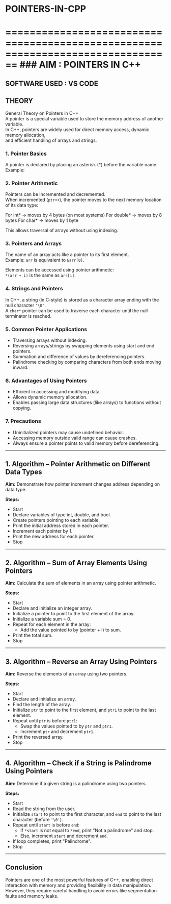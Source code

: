 # POINTERS-IN-CPP


================================================================================
                                 ### AIM : POINTERS IN C++
================================================================================

## SOFTWARE USED : VS CODE

## THEORY

General Theory on Pointers in C++  
A pointer is a special variable used to store the memory address of another variable.  
In C++, pointers are widely used for direct memory access, dynamic memory allocation,  
and efficient handling of arrays and strings.

### 1. Pointer Basics  
A pointer is declared by placing an asterisk (*) before the variable name.  
Example:


### 2. Pointer Arithmetic  
Pointers can be incremented and decremented.  
When incremented (`ptr++`), the pointer moves to the next memory location of its data type:


For int*    → moves by 4 bytes (on most systems)
For double* → moves by 8 bytes
For char*   → moves by 1 byte


This allows traversal of arrays without using indexing.




### 3. Pointers and Arrays  
The name of an array acts like a pointer to its first element.  
Example: `arr` is equivalent to `&arr[0]`.

Elements can be accessed using pointer arithmetic:  
`*(arr + i)` is the same as `arr[i]`.

### 4. Strings and Pointers  
In C++, a string (in C-style) is stored as a character array ending with the null character `'\0'`.  
A `char*` pointer can be used to traverse each character until the null terminator is reached.

### 5. Common Pointer Applications  
- Traversing arrays without indexing.  
- Reversing arrays/strings by swapping elements using start and end pointers.  
- Summation and difference of values by dereferencing pointers.  
- Palindrome checking by comparing characters from both ends moving inward.

### 6. Advantages of Using Pointers  
- Efficient in accessing and modifying data.  
- Allows dynamic memory allocation.  
- Enables passing large data structures (like arrays) to functions without copying.

### 7. Precautions  
- Uninitialized pointers may cause undefined behavior.  
- Accessing memory outside valid range can cause crashes.  
- Always ensure a pointer points to valid memory before dereferencing.

---

## 1. Algorithm – Pointer Arithmetic on Different Data Types  
**Aim:** Demonstrate how pointer increment changes address depending on data type.

**Steps:**  
- Start  
- Declare variables of type int, double, and bool.  
- Create pointers pointing to each variable.  
- Print the initial address stored in each pointer.  
- Increment each pointer by 1.  
- Print the new address for each pointer.  
- Stop

---

## 2. Algorithm – Sum of Array Elements Using Pointers  
**Aim:** Calculate the sum of elements in an array using pointer arithmetic.

**Steps:**  
- Start  
- Declare and initialize an integer array.  
- Initialize a pointer to point to the first element of the array.  
- Initialize a variable sum = 0.  
- Repeat for each element in the array:  
  - Add the value pointed to by (pointer + i) to sum.  
- Print the total sum.  
- Stop

---

## 3. Algorithm – Reverse an Array Using Pointers  
**Aim:** Reverse the elements of an array using two pointers.

**Steps:**  
- Start  
- Declare and initialize an array.  
- Find the length of the array.  
- Initialize `ptr` to point to the first element, and `ptr1` to point to the last element.  
- Repeat until `ptr` is before `ptr1`:  
  - Swap the values pointed to by `ptr` and `ptr1`.  
  - Increment `ptr` and decrement `ptr1`.  
- Print the reversed array.  
- Stop

---

## 4. Algorithm – Check if a String is Palindrome Using Pointers  
**Aim:** Determine if a given string is a palindrome using two pointers.

**Steps:**  
- Start  
- Read the string from the user.  
- Initialize `start` to point to the first character, and `end` to point to the last character (before `'\0'`).  
- Repeat until `start` is before `end`:  
  - If `*start` is not equal to `*end`, print "Not a palindrome" and stop.  
  - Else, increment `start` and decrement `end`.  
- If loop completes, print "Palindrome".  
- Stop

---

## Conclusion  
Pointers are one of the most powerful features of C++, enabling direct interaction with memory and providing flexibility in data manipulation. However, they require careful handling to avoid errors like segmentation faults and memory leaks.


